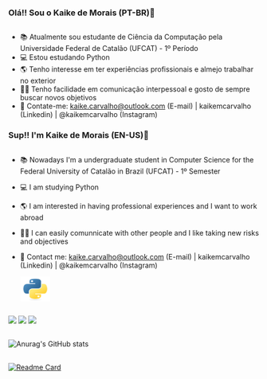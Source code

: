 ### Olá!! Sou o Kaike de Morais (PT-BR)👋

##
- 📚 Atualmente sou estudante de Ciência da Computação pela Universidade Federal de Catalão (UFCAT) - 1º Período
- 💻 Estou estudando Python
- 🌎 Tenho interesse em ter experiências profissionais e almejo trabalhar no exterior
- 🧑‍💻 Tenho facilidade em comunicação interpessoal e gosto de sempre buscar novos objetivos
- 💬 Contate-me: kaike.carvalho@outlook.com (E-mail) | kaikemcarvalho (Linkedin) | @kaikemcarvalho (Instagram) 

### Sup!! I'm Kaike de Morais (EN-US)👋

##
- 📚 Nowadays I'm a undergraduate student in Computer Science for the Federal University of Catalão in Brazil (UFCAT) - 1º Semester
- 💻 I am studying Python
- 🌎 I am interested in having professional experiences and I want to work abroad 
- 🧑‍💻 I can easily comunnicate with other people and I like taking new risks and objectives
- 💬 Contact me: kaike.carvalho@outlook.com (E-mail) | kaikemcarvalho (Linkedin) | @kaikemcarvalho (Instagram) 
 
  <img align="center" alt="Rafa-Python" height="50" width="60" src="https://raw.githubusercontent.com/devicons/devicon/master/icons/python/python-original.svg">

##
<div>
  <a href="https://instagram.com/kaikemcarvalho" target="_blank"><img src="https://img.shields.io/badge/-Instagram-%23E4405F?style=for-the-badge&logo=instagram&logoColor=white" target="_blank"></a>
  <a href = "mailto:kaike.carvalho@outlook.com"><img src="https://img.shields.io/badge/-Gmail-%23333?style=for-the-badge&logo=gmail&logoColor=white" target="_blank"></a>
  <a href="https://www.linkedin.com/in/kaikemcarvalho" target="_blank"><img src="https://img.shields.io/badge/-LinkedIn-%230077B5?style=for-the-badge&logo=linkedin&logoColor=white" target="_blank"></a> 
</div>

##
![Anurag's GitHub stats](https://github-readme-stats.vercel.app/api?username=kkademorais&show_icons=true&theme=dracula)

##
[![Readme Card](https://github-readme-stats.vercel.app/api/pin/?username=kkademorais&repo=projetos_python)](https://github.com/kkademorais/projetos_python)
